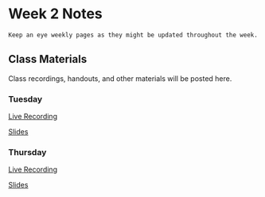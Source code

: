 Week 2 Notes
============================

```{note}
Keep an eye weekly pages as they might be updated throughout the week.
```

## Class Materials

Class recordings, handouts, and other materials will be posted here.

### Tuesday

[Live Recording](https://uci.zoom.us/rec/share/6dE7mEIYM3dSqSmWFAzmb3qmqHV3Zv-ZZryJXvj7sF3Ze5lEjAr7Ii6S8SI4lga2.UDO2IFi2PmIZoEDP)

<a href="../resources/INF_134_W22_Week_2_Tu.pdf">Slides</a>

### Thursday

[Live Recording]()

<a href="../resources/INF_134_W22_Week_2_Th.pdf">Slides</a>
